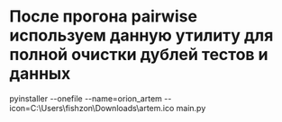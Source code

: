 
# После прогона pairwise используем данную утилиту для полной очистки дублей тестов и данных

pyinstaller --onefile --name=orion_artem --icon=C:\Users\fishzon\Downloads\artem.ico main.py
